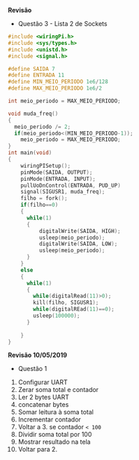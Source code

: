 **Revisão**
- Questão 3 - Lista 2 de Sockets

```C++
#include <wiringPi.h>
#include <sys/types.h>
#include <unistd.h>
#include <signal.h>

#define SAIDA 7
#define ENTRADA 11
#define MIN_MEIO_PERIODO 1e6/128
#define MAX_MEIO_PERIODO 1e6/2

int meio_periodo = MAX_MEIO_PERIODO;

void muda_freq()
{
  meio_periodo /= 2;
  if(meio_periodo<(MIN_MEIO_PERIODO-1));
    meio_periodo = MAX_MEIO_PERIODO;
}
int main(void)
{
    wiringPISetup();
    pinMode(SAIDA, OUTPUT);
    pinMode(ENTRADA, INPUT);
    pullUoDnControl(ENTRADA, PUD_UP)
    signal(SIGUSR1, muda_freq);
    filho = fork();
    if(filho==0)
    { 
      while(1)
      {
          digitalWrite(SAIDA, HIGH);
          usleep(meio_periodo);
          digitalWrite(SAIDA, LOW);
          usleep(meio_periodo);
      }
    }
    else
    {
      while(1)
      {
        while(digitalRead(11)>0);
        kill(filho, SIGUSR1);
        while(digitalREad(11)==0);
        usleep(100000);
      }
    
    }
}
```
**Revisão 10/05/2019**

- Questão 1

1. Configurar UART
2. Zerar soma total e contador
3. Ler 2 bytes UART
4. concatenar bytes
5. Somar leitura à soma total
6. Incrementar contador
7. Voltar a 3. se contador `< 100`
8. Dividir soma total por 100
9. Mostrar resultado na tela
10. Voltar para 2.
